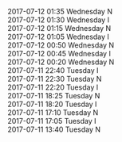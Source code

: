 2017-07-12 01:35 Wednesday  N  
2017-07-12 01:30 Wednesday  I  
2017-07-12 01:15 Wednesday  N  
2017-07-12 01:05 Wednesday  I  
2017-07-12 00:50 Wednesday  N  
2017-07-12 00:45 Wednesday  I  
2017-07-12 00:20 Wednesday  N  
2017-07-11 22:40 Tuesday  I  
2017-07-11 22:30 Tuesday  N  
2017-07-11 22:20 Tuesday  I  
2017-07-11 18:25 Tuesday  N  
2017-07-11 18:20 Tuesday  I  
2017-07-11 17:10 Tuesday  N  
2017-07-11 17:05 Tuesday  I  
2017-07-11 13:40 Tuesday  N  
